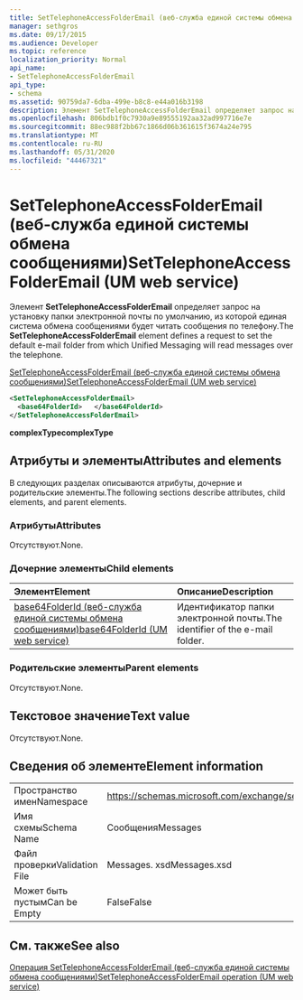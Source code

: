 ```yaml
---
title: SetTelephoneAccessFolderEmail (веб-служба единой системы обмена сообщениями)
manager: sethgros
ms.date: 09/17/2015
ms.audience: Developer
ms.topic: reference
localization_priority: Normal
api_name:
- SetTelephoneAccessFolderEmail
api_type:
- schema
ms.assetid: 90759da7-6dba-499e-b8c8-e44a016b3198
description: Элемент SetTelephoneAccessFolderEmail определяет запрос на установку папки электронной почты по умолчанию, из которой единая система обмена сообщениями будет читать сообщения по телефону.
ms.openlocfilehash: 806bdb1f0c7930a9e89555192aa32ad997716e7e
ms.sourcegitcommit: 88ec988f2bb67c1866d06b361615f3674a24e795
ms.translationtype: MT
ms.contentlocale: ru-RU
ms.lasthandoff: 05/31/2020
ms.locfileid: "44467321"
---
```

# <a name="settelephoneaccessfolderemail-um-web-service"></a><span data-ttu-id="d9e50-103">SetTelephoneAccessFolderEmail (веб-служба единой системы обмена сообщениями)</span><span class="sxs-lookup"><span data-stu-id="d9e50-103">SetTelephoneAccessFolderEmail (UM web service)</span></span>

<span data-ttu-id="d9e50-104">Элемент **SetTelephoneAccessFolderEmail** определяет запрос на установку папки электронной почты по умолчанию, из которой единая система обмена сообщениями будет читать сообщения по телефону.</span><span class="sxs-lookup"><span data-stu-id="d9e50-104">The **SetTelephoneAccessFolderEmail** element defines a request to set the default e-mail folder from which Unified Messaging will read messages over the telephone.</span></span> 
  
[<span data-ttu-id="d9e50-105">SetTelephoneAccessFolderEmail (веб-служба единой системы обмена сообщениями)</span><span class="sxs-lookup"><span data-stu-id="d9e50-105">SetTelephoneAccessFolderEmail (UM web service)</span></span>](settelephoneaccessfolderemail-um-web-service.md)
  
```xml
<SetTelephoneAccessFolderEmail>
  <base64FolderId>   </base64FolderId>
</SetTelephoneAccessFolderEmail>
```

 <span data-ttu-id="d9e50-106">**complexType**</span><span class="sxs-lookup"><span data-stu-id="d9e50-106">**complexType**</span></span>
## <a name="attributes-and-elements"></a><span data-ttu-id="d9e50-107">Атрибуты и элементы</span><span class="sxs-lookup"><span data-stu-id="d9e50-107">Attributes and elements</span></span>

<span data-ttu-id="d9e50-108">В следующих разделах описываются атрибуты, дочерние и родительские элементы.</span><span class="sxs-lookup"><span data-stu-id="d9e50-108">The following sections describe attributes, child elements, and parent elements.</span></span>
  
### <a name="attributes"></a><span data-ttu-id="d9e50-109">Атрибуты</span><span class="sxs-lookup"><span data-stu-id="d9e50-109">Attributes</span></span>

<span data-ttu-id="d9e50-110">Отсутствуют.</span><span class="sxs-lookup"><span data-stu-id="d9e50-110">None.</span></span>
  
### <a name="child-elements"></a><span data-ttu-id="d9e50-111">Дочерние элементы</span><span class="sxs-lookup"><span data-stu-id="d9e50-111">Child elements</span></span>

|<span data-ttu-id="d9e50-112">**Элемент**</span><span class="sxs-lookup"><span data-stu-id="d9e50-112">**Element**</span></span>|<span data-ttu-id="d9e50-113">**Описание**</span><span class="sxs-lookup"><span data-stu-id="d9e50-113">**Description**</span></span>|
|:-----|:-----|
|[<span data-ttu-id="d9e50-114">base64FolderId (веб-служба единой системы обмена сообщениями)</span><span class="sxs-lookup"><span data-stu-id="d9e50-114">base64FolderId (UM web service)</span></span>](base64folderid-um-web-service.md) <br/> |<span data-ttu-id="d9e50-115">Идентификатор папки электронной почты.</span><span class="sxs-lookup"><span data-stu-id="d9e50-115">The identifier of the e-mail folder.</span></span>  <br/> |
   
### <a name="parent-elements"></a><span data-ttu-id="d9e50-116">Родительские элементы</span><span class="sxs-lookup"><span data-stu-id="d9e50-116">Parent elements</span></span>

<span data-ttu-id="d9e50-117">Отсутствуют.</span><span class="sxs-lookup"><span data-stu-id="d9e50-117">None.</span></span>
  
## <a name="text-value"></a><span data-ttu-id="d9e50-118">Текстовое значение</span><span class="sxs-lookup"><span data-stu-id="d9e50-118">Text value</span></span>

<span data-ttu-id="d9e50-119">Отсутствуют.</span><span class="sxs-lookup"><span data-stu-id="d9e50-119">None.</span></span>
  
## <a name="element-information"></a><span data-ttu-id="d9e50-120">Сведения об элементе</span><span class="sxs-lookup"><span data-stu-id="d9e50-120">Element information</span></span>

|||
|:-----|:-----|
|<span data-ttu-id="d9e50-121">Пространство имен</span><span class="sxs-lookup"><span data-stu-id="d9e50-121">Namespace</span></span>  <br/> |https://schemas.microsoft.com/exchange/services/2006/messages  <br/> |
|<span data-ttu-id="d9e50-122">Имя схемы</span><span class="sxs-lookup"><span data-stu-id="d9e50-122">Schema Name</span></span>  <br/> |<span data-ttu-id="d9e50-123">Сообщения</span><span class="sxs-lookup"><span data-stu-id="d9e50-123">Messages</span></span>  <br/> |
|<span data-ttu-id="d9e50-124">Файл проверки</span><span class="sxs-lookup"><span data-stu-id="d9e50-124">Validation File</span></span>  <br/> |<span data-ttu-id="d9e50-125">Messages. xsd</span><span class="sxs-lookup"><span data-stu-id="d9e50-125">Messages.xsd</span></span>  <br/> |
|<span data-ttu-id="d9e50-126">Может быть пустым</span><span class="sxs-lookup"><span data-stu-id="d9e50-126">Can be Empty</span></span>  <br/> |<span data-ttu-id="d9e50-127">False</span><span class="sxs-lookup"><span data-stu-id="d9e50-127">False</span></span>  <br/> |
   
## <a name="see-also"></a><span data-ttu-id="d9e50-128">См. также</span><span class="sxs-lookup"><span data-stu-id="d9e50-128">See also</span></span>



[<span data-ttu-id="d9e50-129">Операция SetTelephoneAccessFolderEmail (веб-служба единой системы обмена сообщениями)</span><span class="sxs-lookup"><span data-stu-id="d9e50-129">SetTelephoneAccessFolderEmail operation (UM web service)</span></span>](settelephoneaccessfolderemail-operation-um-web-service.md)


